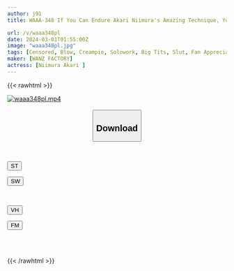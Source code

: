 ```yaml
---
author: j91
title: WAAA-348 If You Can Endure Akari Niimura's Amazing Technique, You Can Have Raw★creampie SEX!

url: /v/waaa348pl
date: 2024-03-01T01:55:00Z
image: "waaa348pl.jpg"
tags: [Censored, Blow, Creampie, Solowork, Big Tits, Slut, Fan Appreciation	]
maker: [WANZ FACTORY]
actress: [Niimura Akari ]
---
```



{{< rawhtml >}}

<div class="video" data-videoid="3O9zv9b3wMId14P">
    <a href="javascript:;">
        <img src="/v/waaa348pl/waaa348pl.jpg" width="WIDTH" height="HEIGHT" alt="waaa348pl.mp4" loading="lazy">
    </a>
</div>

<script type="text/javascript" src="https://j91.asia/asset/on-demand-st.js"></script>

<br>
  <link rel="stylesheet" href="https://j91.asia/asset/bs5.css">
  
  <center>
  <button class="btn btn-primary" type="button" data-bs-toggle="collapse" data-bs-target=".multi-collapse" aria-expanded="false" aria-controls="multiCollapseExample1 multiCollapseExample2"><h2>Download</h2></button></center>
</p>
<div class="row">
  <div class="col">
    <div class="collapse multi-collapse" id="multiCollapseExample1">
      <div class="card card-body">
	      	      <br>
<div class="buttons">  
<p><a href="https://streamtape.to/v/3O9zv9b3wMId14P" target="_blank"><button class="btn-hover color-3"><i class="fa fa-download"></i> ST</button></a></p>
<p><a href="https://cdnwish.com/rm441ylaikwt" target="_blank"><button class="btn-hover color-2"><i class="fa fa-download"></i> SW</button></a></p></div>
    </div>
  </div>
</div>
  <div class="col">
    <div class="collapse multi-collapse" id="multiCollapseExample2">
      <div class="card card-body">
	      <br>
<div class="buttons">
<p><a href="javascript:;"><button class="btn-hover color-9"><i class="fa fa-download"></i> VH</button></a></p>
<p><a href="javascript:;"><button class="btn-hover color-8"><i class="fa fa-download"></i> FM</button></a></p></div>
<br><br>
      </div>
    </div>
  </div>
</div>

{{< /rawhtml >}}